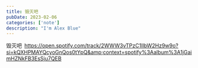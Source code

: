 ```yaml
---
title: 毁灭吧
pubDate: 2023-02-06
categories: ['note']
description: "I'm Alex Blue"
---
```


毁灭吧 <a href="https://open.spotify.com/track/2WWW3vTPzC1IlbW2Hz9w9o?si=kQXHPMAYQcyoGnQos0tYpQ&amp;context=spotify%3Aalbum%3A1jGaimHZNkFB3EsSju7QEB" target="_blank" rel="noopener noreferrer">https://open.spotify.com/track/2WWW3vTPzC1IlbW2Hz9w9o?si=kQXHPMAYQcyoGnQos0tYpQ&amp;context=spotify%3Aalbum%3A1jGaimHZNkFB3EsSju7QEB</a>
